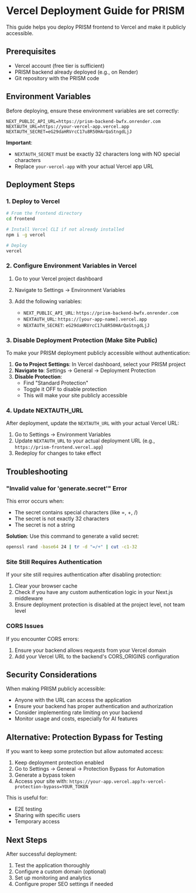 # Vercel Deployment Guide for PRISM

This guide helps you deploy PRISM frontend to Vercel and make it publicly accessible.

## Prerequisites

- Vercel account (free tier is sufficient)
- PRISM backend already deployed (e.g., on Render)
- Git repository with the PRISM code

## Environment Variables

Before deploying, ensure these environment variables are set correctly:

```env
NEXT_PUBLIC_API_URL=https://prism-backend-bwfx.onrender.com
NEXTAUTH_URL=https://your-vercel-app.vercel.app
NEXTAUTH_SECRET=eG29daHRVrcC17u8R50HArQaStngdLjJ
```

**Important**: 
- `NEXTAUTH_SECRET` must be exactly 32 characters long with NO special characters
- Replace `your-vercel-app` with your actual Vercel app URL

## Deployment Steps

### 1. Deploy to Vercel

```bash
# From the frontend directory
cd frontend

# Install Vercel CLI if not already installed
npm i -g vercel

# Deploy
vercel
```

### 2. Configure Environment Variables in Vercel

1. Go to your Vercel project dashboard
2. Navigate to Settings → Environment Variables
3. Add the following variables:

   - `NEXT_PUBLIC_API_URL`: `https://prism-backend-bwfx.onrender.com`
   - `NEXTAUTH_URL`: `https://[your-app-name].vercel.app`
   - `NEXTAUTH_SECRET`: `eG29daHRVrcC17u8R50HArQaStngdLjJ`

### 3. Disable Deployment Protection (Make Site Public)

To make your PRISM deployment publicly accessible without authentication:

1. **Go to Project Settings**: In Vercel dashboard, select your PRISM project
2. **Navigate to**: Settings → General → Deployment Protection
3. **Disable Protection**: 
   - Find "Standard Protection" 
   - Toggle it OFF to disable protection
   - This will make your site publicly accessible

### 4. Update NEXTAUTH_URL

After deployment, update the `NEXTAUTH_URL` with your actual Vercel URL:

1. Go to Settings → Environment Variables
2. Update `NEXTAUTH_URL` to your actual deployment URL (e.g., `https://prism-frontend.vercel.app`)
3. Redeploy for changes to take effect

## Troubleshooting

### "Invalid value for 'generate.secret'" Error

This error occurs when:
- The secret contains special characters (like =, +, /)
- The secret is not exactly 32 characters
- The secret is not a string

**Solution**: Use this command to generate a valid secret:
```bash
openssl rand -base64 24 | tr -d "=/+" | cut -c1-32
```

### Site Still Requires Authentication

If your site still requires authentication after disabling protection:
1. Clear your browser cache
2. Check if you have any custom authentication logic in your Next.js middleware
3. Ensure deployment protection is disabled at the project level, not team level

### CORS Issues

If you encounter CORS errors:
1. Ensure your backend allows requests from your Vercel domain
2. Add your Vercel URL to the backend's CORS_ORIGINS configuration

## Security Considerations

When making PRISM publicly accessible:
- Anyone with the URL can access the application
- Ensure your backend has proper authentication and authorization
- Consider implementing rate limiting on your backend
- Monitor usage and costs, especially for AI features

## Alternative: Protection Bypass for Testing

If you want to keep some protection but allow automated access:

1. Keep deployment protection enabled
2. Go to Settings → General → Protection Bypass for Automation
3. Generate a bypass token
4. Access your site with: `https://your-app.vercel.app?x-vercel-protection-bypass=YOUR_TOKEN`

This is useful for:
- E2E testing
- Sharing with specific users
- Temporary access

## Next Steps

After successful deployment:
1. Test the application thoroughly
2. Configure a custom domain (optional)
3. Set up monitoring and analytics
4. Configure proper SEO settings if needed